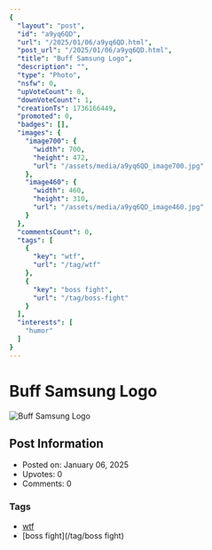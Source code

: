 ```yaml
---
{
  "layout": "post",
  "id": "a9yq6QD",
  "url": "/2025/01/06/a9yq6QD.html",
  "post_url": "/2025/01/06/a9yq6QD.html",
  "title": "Buff Samsung Logo",
  "description": "",
  "type": "Photo",
  "nsfw": 0,
  "upVoteCount": 0,
  "downVoteCount": 1,
  "creationTs": 1736166449,
  "promoted": 0,
  "badges": [],
  "images": {
    "image700": {
      "width": 700,
      "height": 472,
      "url": "/assets/media/a9yq6QD_image700.jpg"
    },
    "image460": {
      "width": 460,
      "height": 310,
      "url": "/assets/media/a9yq6QD_image460.jpg"
    }
  },
  "commentsCount": 0,
  "tags": [
    {
      "key": "wtf",
      "url": "/tag/wtf"
    },
    {
      "key": "boss fight",
      "url": "/tag/boss-fight"
    }
  ],
  "interests": [
    "humor"
  ]
}
---
```


# Buff Samsung Logo

![Buff Samsung Logo](/assets/media/a9yq6QD_image700.jpg)

## Post Information

- Posted on: January 06, 2025
- Upvotes: 0
- Comments: 0

### Tags

- [wtf](/tag/wtf)
- [boss fight](/tag/boss fight)

